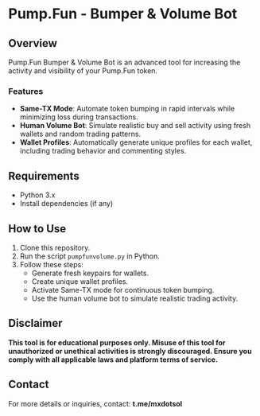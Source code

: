 # Pump.Fun - Bumper & Volume Bot

## Overview
Pump.Fun Bumper & Volume Bot is an advanced tool for increasing the activity and visibility of your Pump.Fun token. 

### Features
- **Same-TX Mode**: Automate token bumping in rapid intervals while minimizing loss during transactions.
- **Human Volume Bot**: Simulate realistic buy and sell activity using fresh wallets and random trading patterns.
- **Wallet Profiles**: Automatically generate unique profiles for each wallet, including trading behavior and commenting styles.

## Requirements
- Python 3.x
- Install dependencies (if any)

## How to Use
1. Clone this repository.
2. Run the script `pumpfunvolume.py` in Python.
3. Follow these steps:
   - Generate fresh keypairs for wallets.
   - Create unique wallet profiles.
   - Activate Same-TX mode for continuous token bumping.
   - Use the human volume bot to simulate realistic trading activity.

## Disclaimer
**This tool is for educational purposes only. Misuse of this tool for unauthorized or unethical activities is strongly discouraged. Ensure you comply with all applicable laws and platform terms of service.**

## Contact
For more details or inquiries, contact: **t.me/mxdotsol**
